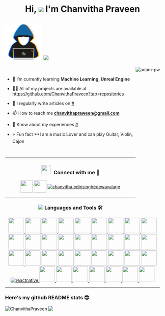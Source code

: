 <h1 align="center"><b>Hi, </b><img src="https://media.giphy.com/media/hvRJCLFzcasrR4ia7z/giphy.gif" width="35"><b> I'm Chanvitha Praveen </b></h1>

## <picture><img src = "https://github.com/0xAbdulKhalid/0xAbdulKhalid/raw/main/assets/mdImages/about_me.gif" width = 120px></picture> <a href="https://github.com/DenverCoder1/readme-typing-svg"><img src="https://readme-typing-svg.herokuapp.com?font=Time+New+Roman&color=cyan&size=25&center=false&vCenter=false&width=600&height=100&lines=Thank+You+for+Reach+out+Me..&hearts;++;Self-taught+Developer,;Team-Player,;Computer+Engineering+Student,;Active+Learner/Researcher,;Nature+Lover..<3"></a>


<p><img align="right" src="https://github.com/Adam-pw/Adam-pw/blob/main/animation_500_kxa883sd.gif" alt="adam-pw" height="450"/></p>

<br/>

- 🌱 I’m currently learning **Machine Learning, Unreal Engine**

- 👨‍💻 All of my projects are available at https://github.com/ChanvithaPraveen?tab=repositories

- 📝 I regularly write articles on [#](#)

- 📫 How to reach me **chanvithapraween@gmail.com**

- 📄 Know about my experiences [#](#)

- ⚡ Fun fact **I am a music Lover and can play Guitar, Violin, Cajon

<br/>

---

<h3 align="center" > <img src="https://media.giphy.com/media/iY8CRBdQXODJSCERIr/giphy.gif" width="30" height="30" style="margin-right: 10px;">Connect with me 🤝 </h3>

<p align="center">
<a href="https://twitter.com/chanvithap" target="blank"><img align="center" src="https://skillicons.dev/icons?i=twitter alt="chanvithap" height="40" width="40"/></a>
<a href="https://linkedin.com/in/chanvitha-praveen" target="blank"><img align="center" src="https://skillicons.dev/icons?i=linkedin alt="chanvitha-praveen" height="40" width="40" /></a>
<a href="https://fb.com/chanvitha.edirisinghedewayalage" target="blank"><img align="center" src="https://raw.githubusercontent.com/rahuldkjain/github-profile-readme-generator/master/src/images/icons/Social/facebook.svg" alt="chanvitha.edirisinghedewayalage" height="40" width="40" /></a>
</p>

--- 

<h3 align="center"> <img src = "https://github.com/7oSkaaa/7oSkaaa/blob/main/Images/Programming_Languages.gif?raw=true" width = 20px>  </picture>Languages and Tools 🛠️</h3>
<p align="center"> <a href="https://developer.android.com" target="_blank" rel="noreferrer"> <img src="https://skillicons.dev/icons?i=androidstudio alt="android" width="50" height="50"/> </a> <a href="https://aws.amazon.com" target="_blank" rel="noreferrer"> <img src="https://skillicons.dev/icons?i=aws alt="aws" width="50" height="50"/> </a> <a href="https://getbootstrap.com" target="_blank" rel="noreferrer"> <img src="https://skillicons.dev/icons?i=bootstrap alt="bootstrap" width="50" height="50"/> </a> <a href="https://www.cprogramming.com/" target="_blank" rel="noreferrer"> <img src="https://skillicons.dev/icons?i=c alt="c" width="50" height="50"/> </a> <a href="https://www.w3schools.com/cpp/" target="_blank" rel="noreferrer"> <img src="https://skillicons.dev/icons?i=cpp alt="cpp" width="50" height="50"/> </a> <a href="https://www.w3schools.com/css/" target="_blank" rel="noreferrer"> <img src="https://skillicons.dev/icons?i=css alt="css3" width="50" height="50"/> </a> <a href="https://dart.dev" target="_blank" rel="noreferrer"> <img src="https://skillicons.dev/icons?i=dart alt="dart" width="50" height="50"/> </a> <a href="https://www.docker.com/" target="_blank" rel="noreferrer"> <img src="https://skillicons.dev/icons?i=docker alt="docker" width="50" height="50"/> </a> <a href="https://expressjs.com" target="_blank" rel="noreferrer"> <img src="https://skillicons.dev/icons?i=express alt="express" width="50" height="50"/> </a> <a href="https://www.figma.com/" target="_blank" rel="noreferrer"> <img src="https://skillicons.dev/icons?i=figma alt="figma" width="50" height="50"/> </a> <a href="https://flutter.dev" target="_blank" rel="noreferrer"> <img src="https://skillicons.dev/icons?i=flutter alt="flutter" width="50" height="50"/> </a> <a href="https://git-scm.com/" target="_blank" rel="noreferrer"> <img src="https://skillicons.dev/icons?i=git alt="git" width="50" height="50"/> </a> <a href="https://www.w3.org/html/" target="_blank" rel="noreferrer"> <img src="https://skillicons.dev/icons?i=html alt="html5" width="50" height="50"/> </a> <a href="https://www.adobe.com/in/products/illustrator.html" target="_blank" rel="noreferrer"> <img src="https://skillicons.dev/icons?i=ai alt="illustrator" width="50" height="50"/> </a> <a href="https://www.java.com" target="_blank" rel="noreferrer"> <img src="https://skillicons.dev/icons?i=java alt="java" width="50" height="50"/> </a> <a href="https://developer.mozilla.org/en-US/docs/Web/JavaScript" target="_blank" rel="noreferrer"> <img src="https://skillicons.dev/icons?i=js alt="javascript" width="50" height="50"/> </a> <a href="https://www.jenkins.io" target="_blank" rel="noreferrer"> <img src="https://skillicons.dev/icons?i=jenkins alt="jenkins" width="50" height=50"/> </a> <a href="https://www.linux.org/" target="_blank" rel="noreferrer"> <img src="https://skillicons.dev/icons?i=linux alt="linux" width="50" height="50"/> </a> <a href="https://www.mongodb.com/" target="_blank" rel="noreferrer"> <img src="https://skillicons.dev/icons?i=mongodb alt="mongodb" width="50" height="50"/> </a> <a href="https://www.mysql.com/" target="_blank" rel="noreferrer"><img src="https://skillicons.dev/icons?i=mysql alt="mysql" width="50" height="50"/> </a> <a href="https://nodejs.org" target="_blank" rel="noreferrer"> <img src="https://skillicons.dev/icons?i=nodejs alt="nodejs" width="50" height="50"/> </a> <a href="https://opencv.org/" target="_blank" rel="noreferrer"> <img src="https://skillicons.dev/icons?i=opencv alt="opencv" width="50" height="50"/> </a> <a href="https://www.photoshop.com/en" target="_blank" rel="noreferrer"> <img src="https://skillicons.dev/icons?i=ps alt="photoshop" width="50" height="50"/> </a> <a href="https://www.php.net" target="_blank" rel="noreferrer"> <img src="https://skillicons.dev/icons?i=php alt="php" width="50" height="50"/> </a> <a href="https://www.python.org" target="_blank" rel="noreferrer"> <img src="https://skillicons.dev/icons?i=python alt="python" width="50" height="50"/> </a> <a href="https://pytorch.org/" target="_blank" rel="noreferrer"> <img src="https://skillicons.dev/icons?i=pytorch alt="pytorch" width="50" height="50"/> </a> <a href="https://reactjs.org/" target="_blank" rel="noreferrer"> <img src="https://skillicons.dev/icons?i=react alt="react" width="50" height="50"/> </a> <a href="https://reactnative.dev/" target="_blank" rel="noreferrer"> <img src="https://reactnative.dev/img/header_logo.svg" alt="reactnative" width="50" height="50"/> </a> <a href="https://www.selenium.dev" target="_blank" rel="noreferrer"> <img src="https://skillicons.dev/icons?i=selenium alt="selenium" width="50" height="50"/> </a> <a href="https://www.sqlite.org/" target="_blank" rel="noreferrer"> <img src="https://skillicons.dev/icons?i=sqlite alt="sqlite" width="50" height="50"/> </a> <a href="https://tailwindcss.com/" target="_blank" rel="noreferrer"> <img src="https://skillicons.dev/icons?i=tailwind alt="tailwind" width="50" height="50"/> </a> <a href="https://www.tensorflow.org" target="_blank" rel="noreferrer"> <img src="https://skillicons.dev/icons?i=tensorflow alt="tensorflow" width="50" height="50"/> </a> <a href="https://www.typescriptlang.org/" target="_blank" rel="noreferrer"> <img src="https://skillicons.dev/icons?i=typescript alt="typescript" width="50" height="50"/> </a> <a href="https://unrealengine.com/" target="_blank" rel="noreferrer"> <img src="https://skillicons.dev/icons?i=unreal alt="unreal" width="50" height="50"/> </a> <a href="https://www.adobe.com/products/xd.html" target="_blank" rel="noreferrer"> <img src="https://skillicons.dev/icons?i=xd alt="xd" width="50" height="50"/> </a> </p>

--- 

### Here's my github README stats 😎

<p><img align="center" width="410" src="https://github-readme-streak-stats.herokuapp.com/?user=ChanvithaPraveen" alt="ChanvithaPraveen" />
<img align="center" width="410" src="https://github-readme-stats.vercel.app/api?username=ChanvithaPraveen&theme=algolia&show_icons=true&bg_color=transparent&title_color=navy&text_color=black" /></p>

